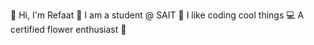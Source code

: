 👋 Hi, I'm Refaat 👋
I am a student @ SAIT 🎒
I like coding cool things 💻
A certified flower enthusiast 🌻
